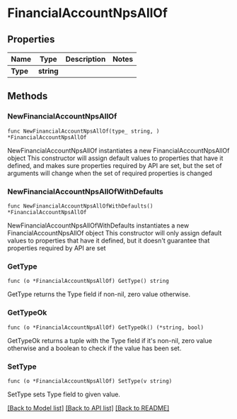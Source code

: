 # FinancialAccountNpsAllOf

## Properties

Name | Type | Description | Notes
------------ | ------------- | ------------- | -------------
**Type** | **string** |  | 

## Methods

### NewFinancialAccountNpsAllOf

`func NewFinancialAccountNpsAllOf(type_ string, ) *FinancialAccountNpsAllOf`

NewFinancialAccountNpsAllOf instantiates a new FinancialAccountNpsAllOf object
This constructor will assign default values to properties that have it defined,
and makes sure properties required by API are set, but the set of arguments
will change when the set of required properties is changed

### NewFinancialAccountNpsAllOfWithDefaults

`func NewFinancialAccountNpsAllOfWithDefaults() *FinancialAccountNpsAllOf`

NewFinancialAccountNpsAllOfWithDefaults instantiates a new FinancialAccountNpsAllOf object
This constructor will only assign default values to properties that have it defined,
but it doesn't guarantee that properties required by API are set

### GetType

`func (o *FinancialAccountNpsAllOf) GetType() string`

GetType returns the Type field if non-nil, zero value otherwise.

### GetTypeOk

`func (o *FinancialAccountNpsAllOf) GetTypeOk() (*string, bool)`

GetTypeOk returns a tuple with the Type field if it's non-nil, zero value otherwise
and a boolean to check if the value has been set.

### SetType

`func (o *FinancialAccountNpsAllOf) SetType(v string)`

SetType sets Type field to given value.



[[Back to Model list]](../README.md#documentation-for-models) [[Back to API list]](../README.md#documentation-for-api-endpoints) [[Back to README]](../README.md)


